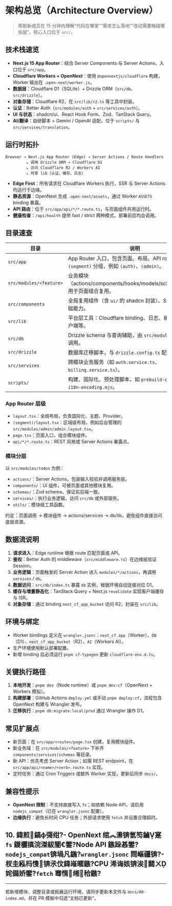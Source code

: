 # 架构总览（Architecture Overview）

> 帮助新成员在 15 分钟内理解“代码在哪里”“需求怎么落地”“改动需要触碰哪些层”。核心入口位于 `src/`。

## 技术栈速览
- **Next.js 15 App Router**：结合 Server Components 与 Server Actions，入口位于 `src/app`。
- **Cloudflare Workers + OpenNext**：使用 `@opennextjs/cloudflare` 构建，Worker 输出在 `.open-next/worker.js`。
- **数据层**：Cloudflare D1（SQLite）+ Drizzle ORM（`src/db`、`src/drizzle`）。
- **对象存储**：Cloudflare R2，在 `src/lib/r2.ts` 等工具中封装。
- **认证**：Better Auth（`src/modules/auth` + `src/services/auth`）。
- **UI 与状态**：shadcn/ui、React Hook Form、Zod、TanStack Query。
- **AI/翻译**：自研脚本 + Gemini / OpenAI 适配，位于 `scripts/` 与 `src/services/translation`。

## 运行时拓扑
```
Browser → Next.js App Router (Edge) → Server Actions / Route Handlers
         ↘ 调用 Drizzle ORM → Cloudflare D1
         ↘ 访问 Cloudflare R2 / Workers AI
         ↘ 共享 lib（认证、缓存、日志）
```

- **Edge First**：所有请求在 Cloudflare Workers 执行，SSR 与 Server Actions 均运行于边缘。
- **静态资源**：OpenNext 生成 `.open-next/assets`，通过 Worker `ASSETS` binding 暴露。
- **API 路由**：位于 `src/app/api/*/*.route.ts`，与页面组件共用运行时。
- **健康检查**：`/api/health` 提供 fast / strict 两种模式，部署前后均会调用。

## 目录速查

| 目录 | 说明 |
| --- | --- |
| `src/app` | App Router 入口，包含页面、布局、API route。按照 `(segment)` 分组，例如 `(auth)`、`(admin)`。 |
| `src/modules/<feature>` | 业务模块（actions/components/hooks/models/schemas/utils），用于页面组合复用。 |
| `src/components` | 全局复用组件（含 `ui/` 的 shadcn 封装）、SEO、导航等基础能力。 |
| `src/lib` | 平台层工具：Cloudflare binding、日志、缓存、HTTP 客户端等。 |
| `src/db` | Drizzle schema 与查询辅助，由 `src/modules/*/services` 调用。 |
| `src/drizzle` | 数据库迁移脚本，与 `drizzle.config.ts` 配置配对。 |
| `src/services` | 跨模块业务服务（如 `auth.service.ts`、`billing.service.ts`）。 |
| `scripts/` | 构建、国际化、预处理脚本，如 `prebuild-cf.mjs`、`fix-i18n-encoding.mjs`。 |

### App Router 层级
- `layout.tsx`：全局布局，负责国际化、主题、Provider。
- `(segment)/layout.tsx`：区域级布局，例如后台管理的 `src/modules/admin/admin.layout.tsx`。
- `page.tsx`：页面入口，组合模块组件。
- `api/*/*.route.ts`：REST 风格或 Server Actions 暴露点。

### 模块分层
以 `src/modules/todos` 为例：
- `actions/`：Server Actions，包装输入校验并调用服务层。
- `components/`：UI 组件，可被页面或其他模块复用。
- `schemas/`：Zod schema，保证前后端一致。
- `services/`：执行业务逻辑，访问 `src/db` 或外部服务。
- `utils/`：模块级工具函数。

约定：页面调用 → 模块组件 → actions/services → db/lib，避免组件直接访问底层资源。

## 数据流说明
1. **请求进入**：Edge runtime 根据 route 匹配页面或 API。
2. **鉴权**：Better Auth 的 middleware（`src/middleware.ts`）在边缘层验证 Session。
3. **业务逻辑**：页面触发的 Server Action 进入 `modules/*/actions`，再调用 `services` / `db`。
4. **数据访问**：`src/db/index.ts` 暴露 `db` 实例，根据环境自动连接对应 D1。
5. **缓存与增量静态化**：TanStack Query + Next.js `revalidate` 实现客户端缓存与 ISR。
6. **对象存储**：通过 binding `next_cf_app_bucket` 访问 R2，封装在 `src/lib`。

## 环境与绑定
- Worker bindings 定义在 `wrangler.jsonc`：`next_cf_app`（Worker）、`DB`（D1）、`next_cf_app_bucket`（R2）、`AI`（Workers AI）。
- 生产环境使用默认部署配置。
- 新增 binding 后必须运行 `pnpm cf-typegen` 更新 `cloudflare-env.d.ts`。

## 关键执行路径
1. **本地开发**：`pnpm dev`（Node runtime）或 `pnpm dev:cf`（OpenNext + Workers 模拟）。
2. **构建部署**：GitHub Actions `deploy.yml` 或手动 `pnpm deploy:cf`，流程包含 OpenNext 构建与 Wrangler 发布。
3. **迁移执行**：`pnpm db:migrate:local|prod` 通过 Wrangler 操作 D1。

## 常见扩展点
- 新页面：在 `src/app/<route>/page.tsx` 创建，复用模块组件。
- 新业务域：在 `src/modules/<feature>` 下补齐 `components|services|schemas` 等目录。
- 新 API：优先考虑 Server Action；如需 REST endpoint，在 `src/app/api/<name>/<verb>.route.ts` 实现。
- 定时任务：通过 Cron Triggers 或额外 Worker 实现，更新后同步 `docs/`。

## 兼容性提示
- **OpenNext 限制**：不支持直接写入 `fs`；如依赖 Node API，请启用 `nodejs_compat`（已在 `wrangler.jsonc` 配置）。
- **边缘执行**：避免长时间 CPU 任务；外部请求使用 `fetch` 并设置合理超时。

## 10. 鍏煎鎬ф彁绀?- OpenNext 绾︽潫锛氫笉鏀寔 `fs` 鍐欐搷浣滐紱闇€鐢?Node API 鏃跺惎鐢?`nodejs_compat`锛堝凡鍦?`wrangler.jsonc` 閰嶇疆锛?- 杈圭紭杩愯锛氶伩鍏嶉暱鏃?CPU 浠诲姟锛涘閮ㄨ姹備娇鐢?`fetch` 骞惰缃秴鏃?
---

若新增模块、调整目录或拓展运行环境，请同步更新本文件与 `docs/00-index.md`，并在 PR 模板中勾选“文档已更新”。
